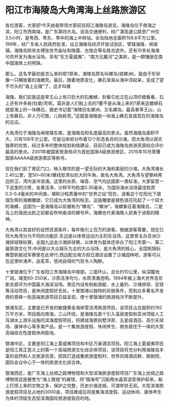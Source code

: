 # 阳江市海陵岛大角湾海上丝路旅游区  
各位游客，大家好!今天由我带领大家前往阳江海陵岛游览。海陵岛位于南海之滨，阳江市西南端，是广东第四大岛。该岛交通便利，经广湛高速公路至广州仅3.5小时，是粤西、粤东、粤中的海上中转站。全岛陆地总面积109.8平方公里。199年，经广东省人民政府批准，设立海陵岛经济开放试验区，管辖海陵、闸坡镇。海陵岛除宋太傅张世杰庙址和陵墓、古炮合等名胜古迹外，还有10多处海滩可供开发为海水浴场，享有“东方夏威夷”、“南方北戴河”之美称，是一颗镶嵌在南中国海岸上的明珠。  

那么，这名字最初是怎么来的呢?原来，海陵岛原名叫螺岛(或螺洲)，是由于形状像一只横放着的海螺壳。最后，随着地质变化，礁石渐渐从海中浮起来，变成了望不尽头的“海上丘陵”了，这才叫做  

海陵。我们前面这座草王山上有只巨大的石蟾蜍，别看它屹立在山顶仔细看看，石上还有许多蚝(牡蛎)壳呢。莫非是人们粘上去的?要不是从海上来的?原来这蟾蜍石就是海上的一块礁石，据史书记载“海陵旧名螺洲，又名螺岛。最高者草王山，山上有磐石，非人力可致，儿粘蚝壳。”这就是海陵由一块海上礁石变成现在的海陵岛的见证。  

大角湾位于海陵岛闸坡镇东南，是海陵岛知名度最高的景点。虽然海陵岛面积不大，只有108平方公里。可是沿岸却分布着12个形态各异的沙滩。而大角湾以得天独厚的优势，经过多年的整体规划和统建设，目前已成为海陵岛旅游资源综合评价最高的景点。2001年被国家旅游局评为首批国家A级旅游景区，2015年10月荣膺国家AAAAA级旅游景区等称号。  

现在我们到了景区门口，映入眼帘的是一望无际的大海和美丽的沙滩。大角湾滩长2.45公里，宽50~60米/螺线型湾似巨大的牛角，故名大角湾。大角湾与望寮岭两边拱卫，湾内波冲浪涌。这里的水质、噪音、空气均达国家一类标准。大家留意一下这里的沙质，金黄洁净，沙样平均粒度0.35毫米，为国际海水浴场最佳粒质0.3-0.4毫米的中间值，堪称沙粒质量中的“世界之钻”现在，请看这个在阳光下熠熠生辉的海螺雕塑，它已成为大角湾的标志。这座雕塑是银色浪花托起了一个硕大的海螺，这因为一是海陵岛以前被称为“螺岛”、“螺洲”，海螺象征着海陵岛，二是岛上的渔民出航之前都会吹响奋进的螺号声，海螺也代表海陵人民勇于进取的精神。  

大角湾以其良好的自然资源条件，每年吸引上百万的游客。根据游客需要，现在已将大角湾分为不同的功能区:东边是以体育运动为主的东浴场，这里曾主办亚洲沙滩排球锦标赛，全国九运会沙滩排球赛，以体育为载体还举办了阳江市第一、第二届旅游文化节;中间是以大众娱乐为主的大众浴场，是大角湾的核心，全囯帆锦标赛暨帆板冠军赛曾在此举行;西边配合南方假日酒店设置了沙滩园林吧，游客可以在这里听涛声，品茗茶，悠闲自得的气氛令人陶醉。  

十里银滩位于广东省阳江市海陵岛中南部，三面环山，总长约10公里，纵深腹地广阔，滩宽60-250米，沙质洁净均匀，水质清澈透明。1994年被上海大世界吉尼斯总部评为中国最大海滨浴场。景区内设有帆船游艇、水上垂钓、沙滩排球、足球等活动项目，是休闲度假好去处。十里银滩以独特的风貌条件，受到众多著名开发商的青睐一些高端旅游项目日益呈现，使十里银滩的旅游档次不断提升。  

银滩东区，主要是已开发的敏捷黄金海岸雪流湾旅游项目。该项目占总面积约192万平方米，项目面向南海，三山环绕，是海陵岛首个引入温泉度假和亚洲顶级人工泻湖水上游乐设施的滨海度假项目，将建成海景别墅洋房、五星级酒店、高尔夫球场、康体中心等多类产品，是一个集旅游度假、休闲养生、商务居住于一体的大型高端综合性度假休闲胜地。  

银滩中区，主要是阳江海上夏威夷项目和中区万豪酒店项目。阳江海上夏威夷项目是阳江真正意义上的第一个高端旅游文化综合体项目，该项目将充分利用海陵岛丰富的自然和人文旅游资源，把其打造成集旅游度假村、世界风情酒店群、歌剧院、国际会议中心于一体的旅游文化综合体。  

银滩西区，是广东海上丝绸之路博物馆和大型滨海旅游度假项目广东海上丝绸之路博物馆这座被誉为“海上敦煌”的展馆，将“南海号”沉船用水晶官造型保护起来，船上打捞上来的文物之多，保护之完整，历史价值连城，可谓举世无双。大型滨海旅游度假项目总占地约3000亩，项目建成后将是集海滨度假、运动休闲、康体养生为体的顶级生态型滨海国际旅游度假目的地。  